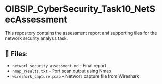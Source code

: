 # OIBSIP_CyberSecurity_Task10_NetSecAssessment

This repository contains the assessment report and supporting files for the network security analysis task.

## 📁 Files:
- `network_security_assessment.md` – Final report
- `nmap_results.txt` – Port scan output using Nmap
- `wireshark_capture.pcap` – Network capture file from Wireshark
